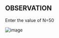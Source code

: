 ## OBSERVATION

Enter the value of N=50

![image](https://github.com/user-attachments/assets/2f460fa0-829e-459e-95ae-234e1462adbe)
